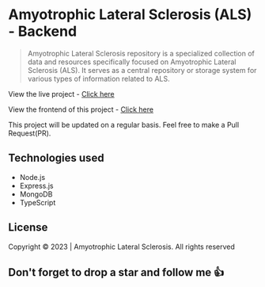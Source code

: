 #  Amyotrophic Lateral Sclerosis (ALS) - Backend

> Amyotrophic Lateral Sclerosis repository is a specialized collection of data and resources specifically focused on Amyotrophic Lateral Sclerosis (ALS). It serves as a central repository or storage system for various types of information related to ALS.

View the live project - [Click here](https://otpd4als-api.onrender.com)

View the frontend of this project - [Click here](https://github.com/Sproff/open-targets-potential-drugs-for-amyotrophic-lateral-sclerosis)

This project will be updated on a regular basis. Feel free to make a Pull Request(PR).

## Technologies used

- Node.js
- Express.js
- MongoDB
- TypeScript

## License

Copyright © 2023 | Amyotrophic Lateral Sclerosis. All rights reserved

## Don't forget to drop a star and follow me 👍

